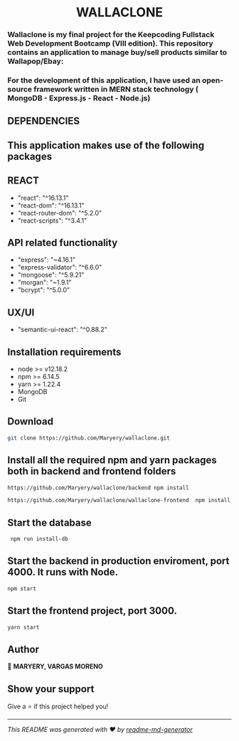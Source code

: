 <h1 align="center"> WALLACLONE </h1>

### Wallaclone is my final project for the Keepcoding Fullstack Web Development Bootcamp (VIII edition). This repository contains an application to manage buy/sell products similar to Wallapop/Ebay:

### For the development of this application, I have used an open-source framework written in MERN stack technology ( MongoDB - Express.js - React - Node.js)

## DEPENDENCIES

## This application makes use of the following packages

## REACT

- "react": "^16.13.1"
- "react-dom": "^16.13.1"
- "react-router-dom": "^5.2.0"
- "react-scripts": "^3.4.1"

## API related functionality

- "express": "~4.16.1"
- "express-validator": "^6.6.0"
- "mongoose": "^5.9.21"
- "morgan": "~1.9.1"
- "bcrypt": "^5.0.0"

## UX/UI

- "semantic-ui-react": "^0.88.2"

## Installation requirements

- node >= v12.18.2
- npm >= 6.14.5
- yarn >= 1.22.4
- MongoDB
- Git

## Download

```sh
git clone https://github.com/Maryery/wallaclone.git
```

## Install all the required npm and yarn packages both in backend and frontend folders

```sh
https://github.com/Maryery/wallaclone/backend npm install


```

```sh
https://github.com/Maryery/wallaclone/wallaclone-frontend  npm install yarn

```

## Start the database

```sh
 npm run install-db
```

## Start the backend in production enviroment, port 4000. It runs with Node.

```sh
npm start
```

## Start the frontend project, port 3000.

```sh
yarn start
```

## Author

👤 **MARYERY, VARGAS MORENO**

## Show your support

Give a ⭐️ if this project helped you!

---

_This README was generated with ❤️ by [readme-md-generator](https://github.com/kefranabg/readme-md-generator)_
